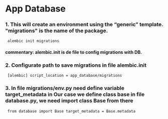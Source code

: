 # App Database 

### 1. This will create an environment using the “generic” template. "migrations" is the name of the package. 
<code> alembic init migrations </code>

#### commentary: alembic.init is de file to config migrations with DB.

### 2. Configurate path to save migrations in file alembic.init
<code> [alembic]
script_location = app_database/migrations </code>

### 3. In file migrations/env.py need define variable target_metadata in Our case we define class base in file database.py, we need import class Base from there
<code> from database import Base
target_metadata = Base.metadata
</code>
